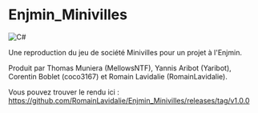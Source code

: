 # Enjmin_Minivilles
![C#](https://img.shields.io/badge/c%23-%23239120.svg?style=for-the-badge&logo=c-sharp&logoColor=white)

Une reproduction du jeu de société Minivilles pour un projet à l'Enjmin.

Produit par Thomas Muniera (MellowsNTF), Yannis Aribot (Yaribot), Corentin Boblet (coco3167) et Romain Lavidalie (RomainLavidalie).

Vous pouvez trouver le rendu ici : https://github.com/RomainLavidalie/Enjmin_Minivilles/releases/tag/v1.0.0

